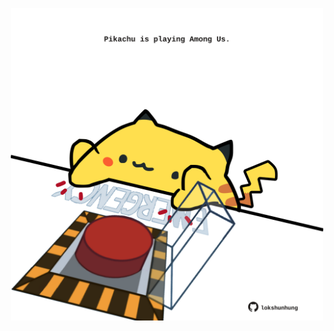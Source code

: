 <!-- built at 03/12/2022, 07:00:51 UTC -->
<p align="center">
  <img width="500" height="500" src="./ReadmeImage.svg">
</p>

